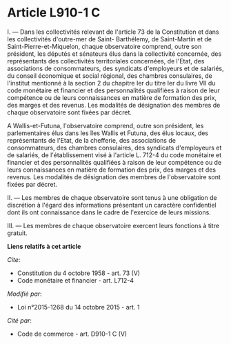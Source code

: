 # Article L910-1 C

I. ― Dans les collectivités relevant de l'article 73 de la Constitution et dans les collectivités d'outre-mer de Saint-
Barthélemy, de Saint-Martin et de Saint-Pierre-et-Miquelon, chaque observatoire comprend, outre son président, les députés et
sénateurs élus dans la collectivité concernée, des représentants des collectivités territoriales concernées, de l'Etat, des
associations de consommateurs, des syndicats d'employeurs et de salariés, du conseil économique et social régional, des
chambres consulaires, de l'institut mentionné à la section 2 du chapitre Ier du titre Ier du livre VII du code monétaire et
financier et des personnalités qualifiées à raison de leur compétence ou de leurs connaissances en matière de formation des
prix, des marges et des revenus. Les modalités de désignation des membres de chaque observatoire sont fixées par décret. 

A Wallis-et-Futuna, l'observatoire comprend, outre son président, les parlementaires élus dans les îles Wallis et Futuna, des
élus locaux, des représentants de l'Etat, de la chefferie, des associations de consommateurs, des chambres consulaires, des
syndicats d'employeurs et de salariés, de l'établissement visé à l'article L. 712-4 du code monétaire et financier et des
personnalités qualifiées à raison de leur compétence ou de leurs connaissances en matière de formation des prix, des marges
et des revenus. Les modalités de désignation des membres de l'observatoire sont fixées par décret. 

II. ― Les membres de chaque observatoire sont tenus à une obligation de discrétion à l'égard des informations présentant un
caractère confidentiel dont ils ont connaissance dans le cadre de l'exercice de leurs missions. 

III. ― Les membres de chaque observatoire exercent leurs fonctions à titre gratuit.

**Liens relatifs à cet article**

_Cite_:

  - Constitution du 4 octobre 1958 - art. 73 (V)
  - Code monétaire et financier - art. L712-4

_Modifié par_:

  - Loi n°2015-1268 du 14 octobre 2015 - art. 1

_Cité par_:

  - Code de commerce - art. D910-1 C (V)
